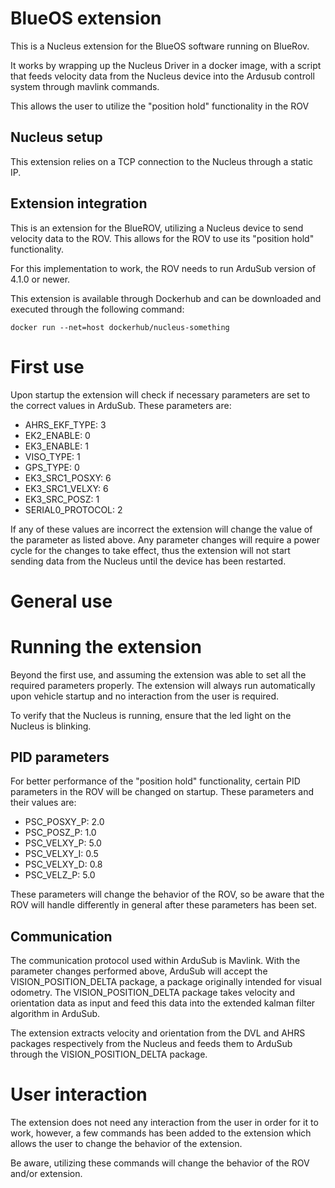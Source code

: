 
# BlueOS extension

This is a Nucleus extension for the BlueOS software running on BlueRov. 

It works by wrapping up the Nucleus Driver in a docker image, with a script that feeds velocity data from the Nucleus device into the Ardusub controll system through mavlink commands.

This allows the user to utilize the "position hold" functionality in the ROV

## Nucleus setup

This extension relies on a TCP connection to the Nucleus through a static IP.



## Extension integration

This is an extension for the BlueROV, utilizing a Nucleus device to send velocity data to the ROV. 
This allows for the ROV to use its "position hold" functionality.

For this implementation to work, the ROV needs to run ArduSub version of 4.1.0 or newer.

This extension is available through Dockerhub and can be downloaded and executed through the following command:

```
docker run --net=host dockerhub/nucleus-something
```

# First use
Upon startup the extension will check if necessary parameters are set to the correct values in ArduSub. These parameters are:

* AHRS_EKF_TYPE: 3
* EK2_ENABLE: 0
* EK3_ENABLE: 1
* VISO_TYPE: 1
* GPS_TYPE: 0
* EK3_SRC1_POSXY: 6
* EK3_SRC1_VELXY: 6
* EK3_SRC_POSZ: 1
* SERIAL0_PROTOCOL: 2

If any of these values are incorrect the extension will change the value of the parameter as listed above. 
Any parameter changes will require a power cycle for the changes to take effect, thus the extension will not start sending data from the Nucleus until the device has been restarted.

# General use

# Running the extension

Beyond the first use, and assuming the extension was able to set all the required parameters properly. 
The extension will always run automatically upon vehicle startup and no interaction from the user is required.

To verify that the Nucleus is running, ensure that the led light on the Nucleus is blinking.

## PID parameters
For better performance of the "position hold" functionality, certain PID parameters in the ROV will be changed on startup.
These parameters and their values are:

* PSC_POSXY_P: 2.0
* PSC_POSZ_P: 1.0
* PSC_VELXY_P: 5.0
* PSC_VELXY_I: 0.5
* PSC_VELXY_D: 0.8
* PSC_VELZ_P: 5.0

These parameters will change the behavior of the ROV, so be aware that the ROV will handle differently in general after these parameters has been set.

## Communication

The communication protocol used within ArduSub is Mavlink.
With the parameter changes performed above, ArduSub will accept the VISION_POSITION_DELTA package, a package originally intended for visual odometry.
The VISION_POSITION_DELTA package takes velocity and orientation data as input and feed this data into the extended kalman filter algorithm in ArduSub.

The extension extracts velocity and orientation from the DVL and AHRS packages respectively from the Nucleus and feeds them to ArduSub through the VISION_POSITION_DELTA package.

# User interaction

The extension does not need any interaction from the user in order for it to work,
however, a few commands has been added to the extension which allows the user to change the behavior of the extension.

Be aware, utilizing these commands will change the behavior of the ROV and/or extension.

